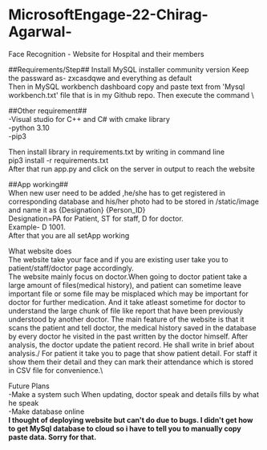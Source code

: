 # MicrosoftEngage-22-Chirag-Agarwal-
Face Recognition - Website for Hospital and their members

##Requirements/Step##
Install MySQL installer community version
Keep the passward as- zxcasdqwe and everything as default\
Then in MySQL  workbench dashboard copy and paste text from 'Mysql workbench.txt' file that is in my Github repo. Then execute the command \

##Other requirement##\
-Visual studio for C++ and C# with cmake library\
-python 3.10\
-pip3

Then install library in  requirements.txt by writing in command line\
pip3 install -r requirements.txt\
After that run app.py and click on the server in output to reach the website

##App working##\
When new user need to be added ,he/she has to get registered in corresponding database and his/her photo had to be stored in /static/image and name it as {Designation} {Person_ID}\
Designation=PA for Patient, ST for staff, D for doctor.\
Example- D 1001.\
After that you are all setApp working

What website does\
The website take your face and if you are existing user take you to patient/staff/doctor page accordingly.\
The website mainly focus on doctor.When going to doctor patient take a large amount of files(medical history), and patient can sometime leave important file or some file may 
be misplaced which may be important for doctor for further medication. And it take atleast sometime for doctor to understand the large chunk of file like report that have been
 previously understood by another doctor. The main feature of the website is that it scans the patient and tell doctor, the medical history saved in the database by every doctor he visited in the past written by the doctor himself. After analysis, the doctor update the patient record. He shall write in brief about analysis./
For patient it take you to page that show patient detail. For staff it show them their detail and they can mark their attendance which is stored in CSV file for convenience.\

Future Plans\
-Make a system such When updating, doctor speak and details fills by what he speak\
-Make database online\
**I thought of deploying website but can't do due to bugs. I didn't get how to get MySql database to cloud so i have to tell you to manually copy paste data. Sorry for that.**
